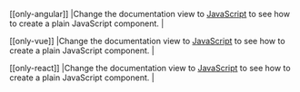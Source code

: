 [[only-angular]]
|Change the documentation view to <a href='../../javascript-data-grid/components/'>JavaScript</a> to see how to create a plain JavaScript component.
|

[[only-vue]]
|Change the documentation view to <a href='../../javascript-data-grid/components/'>JavaScript</a> to see how to create a plain JavaScript component.
|

[[only-react]]
|Change the documentation view to <a href='../../javascript-data-grid/components/'>JavaScript</a> to see how to create a plain JavaScript component.
|